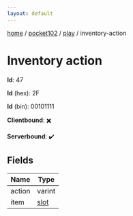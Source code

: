 ```yaml
---
layout: default
---
```


[home](/)  /  [pocket102](/protocol/pocket102)  /  [play](/protocol/pocket102/play)  /  inventory-action

# Inventory action

**Id**: 47

**Id** (hex): 2F

**Id** (bin): 00101111

**Clientbound**: ✖️

**Serverbound**: ✔️

## Fields

Name | Type
---|---
action | varint
item | [slot](/protocol/pocket102/types/slot)

